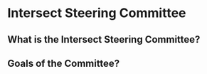 # Intersect Steering Committee

## What is the Intersect Steering Committee?

## Goals of the Committee?
